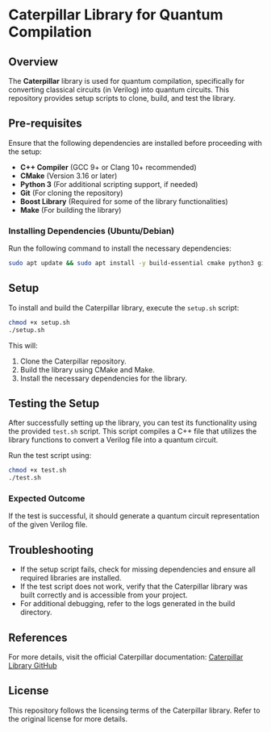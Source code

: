# Caterpillar Library for Quantum Compilation

## Overview

The **Caterpillar** library is used for quantum compilation, specifically for converting classical circuits (in Verilog) into quantum circuits. This repository provides setup scripts to clone, build, and test the library.

## Pre-requisites

Ensure that the following dependencies are installed before proceeding with the setup:

- **C++ Compiler** (GCC 9+ or Clang 10+ recommended)
- **CMake** (Version 3.16 or later)
- **Python 3** (For additional scripting support, if needed)
- **Git** (For cloning the repository)
- **Boost Library** (Required for some of the library functionalities)
- **Make** (For building the library)

### Installing Dependencies (Ubuntu/Debian)

Run the following command to install the necessary dependencies:

```sh
sudo apt update && sudo apt install -y build-essential cmake python3 git libboost-all-dev libfmt-dev libnauty-dev
```

## Setup

To install and build the Caterpillar library, execute the `setup.sh` script:

```sh
chmod +x setup.sh
./setup.sh
```

This will:

1. Clone the Caterpillar repository.
2. Build the library using CMake and Make.
3. Install the necessary dependencies for the library.

## Testing the Setup

After successfully setting up the library, you can test its functionality using the provided `test.sh` script. This script compiles a C++ file that utilizes the library functions to convert a Verilog file into a quantum circuit.

Run the test script using:

```sh
chmod +x test.sh
./test.sh
```

### Expected Outcome

If the test is successful, it should generate a quantum circuit representation of the given Verilog file.

## Troubleshooting

- If the setup script fails, check for missing dependencies and ensure all required libraries are installed.
- If the test script does not work, verify that the Caterpillar library was built correctly and is accessible from your project.
- For additional debugging, refer to the logs generated in the build directory.

## References

For more details, visit the official Caterpillar documentation: [Caterpillar Library GitHub](https://github.com/quantumlib/caterpillar)

## License

This repository follows the licensing terms of the Caterpillar library. Refer to the original license for more details.
